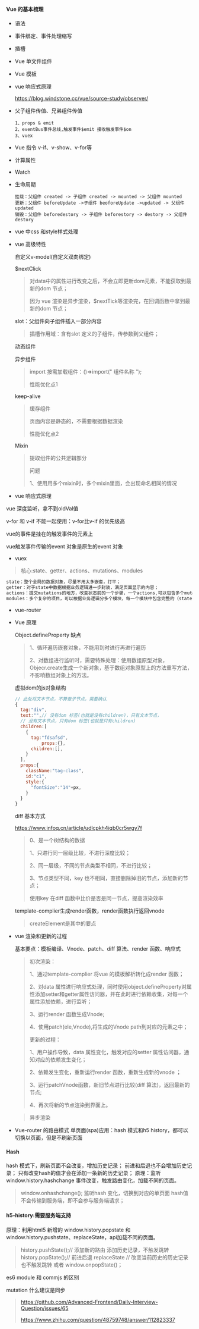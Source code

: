 #### Vue 的基本梳理

- 语法

- 事件绑定、事件处理缩写

- 插槽

- Vue 单文件组件

- Vue 模板

- vue 响应式原理

  https://blog.windstone.cc/vue/source-study/observer/

- 父子组件传值、兄弟组件传值

  ```
  1、props & emit 
  2、eventBus事件总线,触发事件$emit 接收触发事件$on 
  3、vuex
  ```

- Vue 指令 v-if、v-show、v-for等

- 计算属性

- Watch

- 生命周期

  ```
  挂载：父组件 created -> 子组件 created -> mounted -> 父组件 mounted
  更新：父组件 beforeUpdate ->子组件 beoforeUpdate ->updated -> 父组件 updated
  销毁：父组件 beforedestory -> 子组件 beforestory -> destory -> 父组件destory
  ```

- vue 中css 和style样式处理

- vue 高级特性

  自定义v-model(自定义双向绑定)

  $nextClick

  > 对data中的属性进行改变之后，不会立即更新dom元素，不能获取到最新的dom 节点；
  >
  > 因为 vue 渲染是异步渲染，$nextTick等渲染完，在回调函数中拿到最新的dom 节点；

  slot：父组件向子组件插入一部分内容

  > 插槽作用域：含有slot 定义的子组件，传参数到父组件；

  动态组件

  > <component :is="componentName"> </component>

  异步组件

  > import 按需加载组件：()=>import(" 组件名称 ");
  >
  > 性能优化点1

  keep-alive

  > 缓存组件
  >
  > 页面内容是静态的，不需要根据数据渲染
  >
  > 性能优化点2

  Mixin

  > 提取组件的公共逻辑部分
  >
  > 问题
  >
  > 1、使用用多个mixin时，多个mixin里面，会出现命名相同的情况

- vue 响应式原理



vue 深度监听，拿不到oldVal值

v-for 和 v-if 不能一起使用：v-for比v-if 的优先级高   

vue的事件是挂在的触发事件的元素上

vue触发事件传输的event 对象是原生的event 对象

- vuex

> 核心:state、getter、actions、mutations、modules
```javascript
state：整个全局的数据对象，尽量不用太多嵌套，打平；
getter：对于state中数据根据业务逻辑进一步封装，满足页面显示的内容；
actions：提交mutations的地方，改变状态前的一个步骤，一个actions,可以包含多个mutation，也已包含异步操作；
modules：多个复杂的项目，可以根据业务逻辑分多个模块，每一个模块中包含完整的（state,getter,actions,mutations）使用的时候，可以通过模块路径分别引用其中的state,action
```

- vue-router



- Vue 原理

  Object.defineProperty 缺点

  > 1、循环遍历嵌套对象，不能用到时进行再进行遍历
  >
  > 2、对数组进行监听时，需要特殊处理：使用数组原型对象，Objecr.create生成一个新对象，基于数组对象原型上的方法重写方法，不影响数组对象上的方法。

  虚拟dom的js对象结构

  ```javascript
  // 此处将文本节点，不算做子节点，需要确认
  {
    tag:"div",
    text:"",// 没有dom 标签(也就是没有children)，只有文本节点，
    // 没有文本节点，只有dom 标签(也就是只有children)
    children:[
      {
        tag:"fdsafsd",
  			props:{},
        children:[],
      } 
    ],
    props:{
      className:"tag-class",
      id:"c1",
      style:{
        "fontSize":"14"+px,
      }
    }
  }
  ```

   diff 基本方式

  https://www.infoq.cn/article/udlcpkh4iqb0cr5wgy7f

  >0、是一个树结构的数据 
  >
  >1、只进行同一层级比较，不进行深度比较；
  >
  >2、同一层级，不同的节点类型不相同，不进行比较；
  >
  >3、节点类型不同，key 也不相同，直接删除掉旧的节点，添加新的节点；
  >
  >使用key 在diff 函数中比价是否是同一节点，提高渲染效率

  template-complier生成render函数，render函数执行返回vnode

  >createElement是其中的要点

- vue 渲染和更新的过程

  基本要点：模板编译、Vnode、patch、diff 算法、render 函数、响应式

  >初次渲染：
  >
  >1、通过template-complier 将vue 的模板解析转化成render 函数；
  >
  >2、对data 属性进行响应式处理，同时使用object.defineProperty对属性添加setter和getter属性访问器，并在此时进行依赖收集，对每一个属性添加依赖，进行监听；
  >
  >3、运行render 函数生成Vnode;
  >
  >4、使用patch(ele,Vnode),将生成的Vnode path到对应的元素之中；
  >
  >更新的过程：
  >
  >1、用户操作导致，data 属性变化，触发对应的setter 属性访问器，通知对应的依赖发生变化；
  >
  >2、依赖发生变化，重新运行render 函数，重新生成新的vnode ；
  >
  >3、运行patchVnode函数，新旧节点进行比较(diff 算法)，返回最新的节点;
  >
  >4、再次将新的节点渲染到界面上。

  >异步渲染

-  Vue-router 的路由模式
单页面(spa)应用：hash 模式和h5 history，都可以切换以页面，但是不刷新页面

#### Hash
hash 模式下，刷新页面不会改变，增加历史记录；
前进和后退也不会增加历史记录；
只有改变hash的值才会在添加一条新的历史记录；
原理：监听 window.history.hashchange 事件改变，触发路由变化，加载不同的页面。
> window.onhashchange();
> 监听hash 变化，切换到对应的单页面
> hash值 不会传输到服务端，即不会参与服务端请求；
  
#### h5-history:需要服务端支持
原理：利用html5 新增的 window.history.popstate 和  window.history.pushstate、replaceState，api加载不同的页面。
> history.pushState();// 添加新的路由 添加历史记录，不触发跳转
> history.popState();// 前进后退
> replaceState // 改变当前历史的历史记录 也不触发跳转
或者 window.onpopState()；

es6 module 和 commjs 的区别

mutation 什么建议是同步

> https://github.com/Advanced-Frontend/Daily-Interview-Question/issues/65
>
> https://www.zhihu.com/question/48759748/answer/112823337